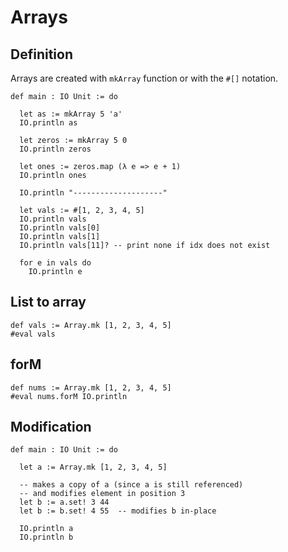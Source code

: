 # Arrays



## Definition 

Arrays are created with `mkArray` function or with the `#[]` notation.  

```lean
def main : IO Unit := do

  let as := mkArray 5 'a'
  IO.println as

  let zeros := mkArray 5 0
  IO.println zeros

  let ones := zeros.map (λ e => e + 1)
  IO.println ones

  IO.println "--------------------"

  let vals := #[1, 2, 3, 4, 5]
  IO.println vals
  IO.println vals[0]
  IO.println vals[1]
  IO.println vals[11]? -- print none if idx does not exist

  for e in vals do 
    IO.println e
```

## List to array

```lean
def vals := Array.mk [1, 2, 3, 4, 5]
#eval vals
```

## forM

```lean
def nums := Array.mk [1, 2, 3, 4, 5]
#eval nums.forM IO.println
```

## Modification

```lean
def main : IO Unit := do

  let a := Array.mk [1, 2, 3, 4, 5]

  -- makes a copy of a (since a is still referenced)
  -- and modifies element in position 3
  let b := a.set! 3 44
  let b := b.set! 4 55  -- modifies b in-place

  IO.println a
  IO.println b
```
